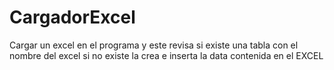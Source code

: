 # CargadorExcel
Cargar un excel en el programa y este revisa si existe una tabla con el nombre del excel si no existe la crea e inserta la data contenida en el EXCEL
